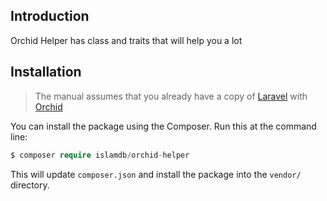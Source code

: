 ## Introduction

Orchid Helper has class and traits that will help you a lot

## Installation

> The manual assumes that you already have a copy of [Laravel](https://laravel.com/docs/installation) with [Orchid](https://orchid.software/en/docs/installation/)

You can install the package using the Сomposer. Run this at the command line:

```php
$ composer require islamdb/orchid-helper
```

This will update `composer.json` and install the package into the `vendor/` directory.
